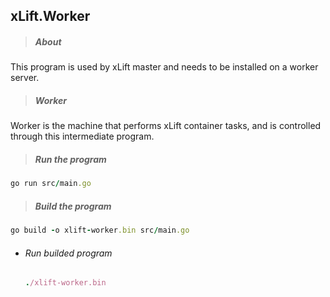 ## xLift.Worker

> ##### About
This program is used by xLift master and needs to be installed on a worker server.

> ##### Worker
Worker is the machine that performs xLift container tasks, and is controlled through this intermediate program.

> ##### Run the program
```rb
go run src/main.go
```

> ##### Build the program
```rb
go build -o xlift-worker.bin src/main.go
```
- ###### Run builded program
    ```rb
    ./xlift-worker.bin
    ```